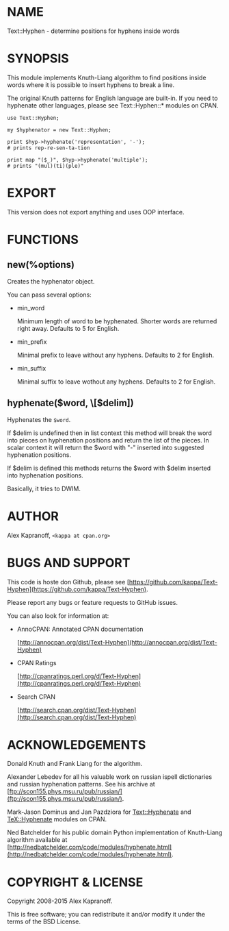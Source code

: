 # NAME

Text::Hyphen - determine positions for hyphens inside words

# SYNOPSIS

This module implements Knuth-Liang algorithm to find positions inside
words where it is possible to insert hyphens to break a line.

The original Knuth patterns for English language are built-in.
If you need to hyphenate other languages, please see Text::Hyphen::\*
modules on CPAN.

    use Text::Hyphen;

    my $hyphenator = new Text::Hyphen;

    print $hyp->hyphenate('representation', '-');
    # prints rep-re-sen-ta-tion

    print map "($_)", $hyp->hyphenate('multiple');
    # prints "(mul)(ti)(ple)"

# EXPORT

This version does not export anything and uses OOP interface.

# FUNCTIONS

## new(%options)

Creates the hyphenator object.

You can pass several options:

- min\_word

    Minimum length of word to be hyphenated. Shorter words are returned
    right away. Defaults to 5 for English.

- min\_prefix

    Minimal prefix to leave without any hyphens. Defaults to 2 for
    English.

- min\_suffix

    Minimal suffix to leave wothout any hyphens. Defaults to 2 for
    English.

## hyphenate($word, \[$delim\])

Hyphenates the `$word`.

If $delim is undefined then in list context this method will break the word
into pieces on hyphenation positions and return the list of the pieces.
In scalar context it will return the $word with "-" inserted into suggested
hyphenation positions.

If $delim is defined this methods returns the $word with $delim inserted
into hyphenation positions.

Basically, it tries to DWIM.

# AUTHOR

Alex Kapranoff, `<kappa at cpan.org>`

# BUGS AND SUPPORT

This code is hoste don Github, please see [https://github.com/kappa/Text-Hyphen](https://github.com/kappa/Text-Hyphen).

Please report any bugs or feature requests to GitHub issues.

You can also look for information at:

- AnnoCPAN: Annotated CPAN documentation

    [http://annocpan.org/dist/Text-Hyphen](http://annocpan.org/dist/Text-Hyphen)

- CPAN Ratings

    [http://cpanratings.perl.org/d/Text-Hyphen](http://cpanratings.perl.org/d/Text-Hyphen)

- Search CPAN

    [http://search.cpan.org/dist/Text-Hyphen](http://search.cpan.org/dist/Text-Hyphen)

# ACKNOWLEDGEMENTS

Donald Knuth and Frank Liang for the algorithm.

Alexander Lebedev for all his valuable work on russian ispell
dictionaries and russian hyphenation patterns. See his archive
at [ftp://scon155.phys.msu.ru/pub/russian/](ftp://scon155.phys.msu.ru/pub/russian/).

Mark-Jason Dominus and Jan Pazdziora for [Text::Hyphenate](https://metacpan.org/pod/Text::Hyphenate) and [TeX::Hyphenate](https://metacpan.org/pod/TeX::Hyphenate)
modules on CPAN.

Ned Batchelder for his public domain Python implementation of
Knuth-Liang algorithm available at [http://nedbatchelder.com/code/modules/hyphenate.html](http://nedbatchelder.com/code/modules/hyphenate.html).

# COPYRIGHT & LICENSE

Copyright 2008-2015 Alex Kapranoff.

This is free software; you can redistribute it and/or modify it under
the terms of the BSD License.
